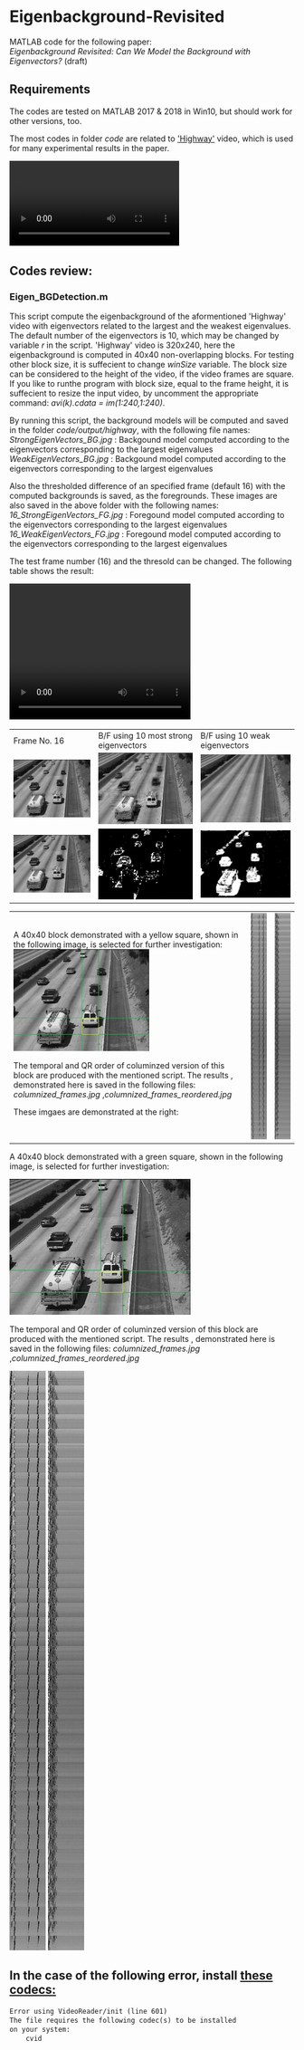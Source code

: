 # Eigenbackground-Revisited
MATLAB code for the following paper:<br>
*Eigenbackground Revisited: Can We Model the Background with Eigenvectors?* (draft)

## Requirements
The codes are tested on MATLAB 2017 & 2018 in Win10, but should work for other versions, too.

The most codes in folder *code* are related to ['Highway'](./code/input/highway.avi) video, which is used for many experimental results in the paper.

![](./code/input/highway.avi)

## Codes review:

### Eigen_BGDetection.m
This script compute the eigenbackground of the aformentioned 'Highway' video with eigenvectors related to the largest and the weakest eigenvalues. The default number of the eigenvectors is 10, which may be changed by variable *r* in the script.
'Highway' video is 320x240, here the eigenbackground is computed in 40x40 non-overlapping blocks. For testing other block size, it is suffecient to change *winSize* variable. The block size can be considered to the height of the video, if the video frames are square. If you like to runthe program with block size, equal to the frame height, it is suffecient to resize the input video, by uncomment the appropriate command: *avi(k).cdata = im(1:240,1:240)*.

By running this script, the background models will be computed and saved in the folder *code/output/highway*, with the following file names: <br>
*StrongEigenVectors_BG.jpg*  : Backgound model computed according to the eigenvectors corresponding to the largest eigenvalues<br>
*WeakEigenVectors_BG.jpg*  : Backgound model computed according to the eigenvectors corresponding to the largest eigenvalues<br>

Also the thresholded difference of an specified frame (default 16) with the computed backgrounds is saved, as the foregrounds. These images are also saved in the above folder with the following names:
*16_StrongEigenVectors_FG.jpg*  : Foregound model computed according to the eigenvectors corresponding to the largest eigenvalues<br>
*16_WeakEigenVectors_FG.jpg*  : Foregound model computed according to the eigenvectors corresponding to the largest eigenvalues<br>

The test frame number (16) and the thresold can be changed.
The following table shows the result:

<video width="320" height="240" controls>
  <source src="./code/video/voigtclip_short.avi" type="video/avi">
</video>

<table>
  <tr>
    <td> Frame No. 16</td>
    <td> B/F using 10 most strong eigenvectors</td>
    <td>B/F using 10 weak eigenvectors</td>
   </tr> 
  <tr>
    <td> <img src="./code/output/highway/16.jpg"  alt="Frame 16" width = 240px ></td>
    <td><img src="./code/output/highway/StrongEigenVectors_BG.jpg" alt="Backgound - strong vectors" width = 240px ></td>
    <td><img src="./code/output/highway/WeakEigenVectors_BG.jpg" alt="Backgound - weak vectors" width = 240px ></td>
   </tr> 
   <tr>
    <td> <img src="./code/output/highway/16.jpg"  alt="Frame 16" width = 240px ></td>
    <td><img src="./code/output/highway/16_StrongEigenVectors_FG.png" alt="Foregound - strong vectors" width = 240px ></td>
    <td><img src="./code/output/highway/16_WeakEigenVectors_FG.png" alt="Foregound - weak vectors" width = 240px ></td>
  </tr>
</table>

<table>
  <tr>
    <td> A 40x40 block demonstrated with a yellow square, shown in the following image, is selected for further investigation:
<img src="./code/output/highway/16-40x40.jpg"  alt="Frame 16" width = 240px >

The temporal and QR order of columinzed version of this block are produced with the mentioned script. The results , demonstrated here is saved in the following files:
*columnized_frames.jpg* ,*columnized_frames_reordered.jpg*

These imgaes are demonstrated at the right:
</td>
    <td> 
	<img src="./code/output/highway/columnized_frames.jpg" alt="columnized_frames" width = 200px height=400px >
	</td>
	<td>
	<img src="./code/output/highway/columnized_frames_reordered.jpg" alt="columnized_frames_reordered" width = 200px height=400px >
	</td>
  </tr>
</table>

A 40x40 block demonstrated with a green square, shown in the following image, is selected for further investigation:

![](./code/output/highway/16-40x40.jpg)

The temporal and QR order of columinzed version of this block are produced with the mentioned script. The results , demonstrated here is saved in the following files:
*columnized_frames.jpg* ,*columnized_frames_reordered.jpg*


 ![columnized_frames](./code/output/highway/columnized_frames.jpg) ![columnized_frames_reordered](./code/output/highway/columnized_frames_reordered.jpg) 

## In the case of the following error, install [these codecs:](https://files3.codecguide.com/K-Lite_Codec_Pack_1612_Basic.exe)

    Error using VideoReader/init (line 601)
    The file requires the following codec(s) to be installed
    on your system:
	    cvid
